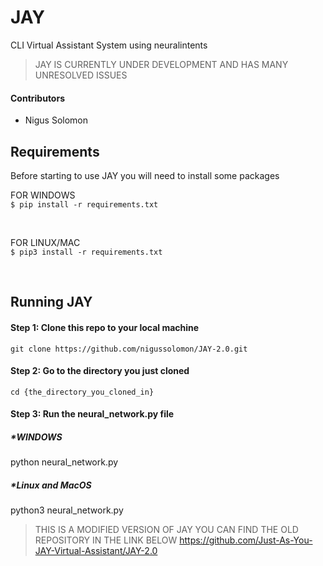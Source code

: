 # JAY
CLI Virtual Assistant System using neuralintents

>JAY IS CURRENTLY UNDER DEVELOPMENT AND HAS MANY UNRESOLVED ISSUES

#### Contributors

- Nigus Solomon

## Requirements
Before starting to use JAY you will need to install some packages</br>

FOR WINDOWS</br>
`$ pip install -r requirements.txt`</br>

</br>

FOR LINUX/MAC</br>
`$ pip3 install -r requirements.txt`</br>

</br>

## Running JAY

#### Step 1: Clone this repo to your local machine
`git clone https://github.com/nigussolomon/JAY-2.0.git`</br>

#### Step 2: Go to the directory you just cloned
`cd {the_directory_you_cloned_in}`</br>

#### Step 3: Run the neural_network.py file

##### *WINDOWS
python neural_network.py

##### *Linux and MacOS
python3 neural_network.py

>THIS IS A MODIFIED VERSION OF JAY YOU CAN FIND THE OLD REPOSITORY IN THE LINK BELOW
>https://github.com/Just-As-You-JAY-Virtual-Assistant/JAY-2.0
